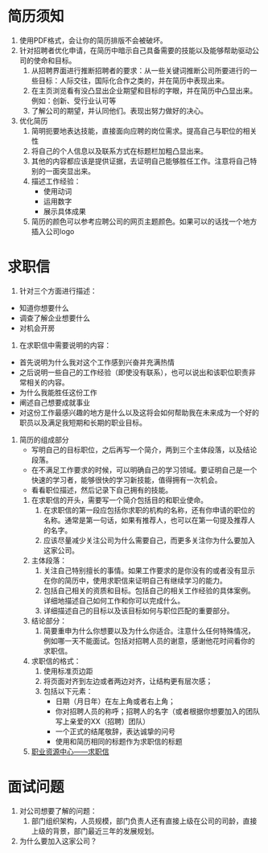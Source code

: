 # 简历须知
1. 使用PDF格式，会让你的简历排版不会被破坏。
1. 针对招聘者优化申请，在简历中暗示自己具备需要的技能以及能够帮助驱动公司的使命和目标。
    1. 从招聘界面进行推断招聘者的要求：从一些关键词推断公司所要进行的一些目标：人际交往，国际化合作之类的，并在简历中表现出来。
    1. 在主页浏览看有没凸显出企业期望和目标的字眼，并在简历中凸显出来。例如：创新、受行业认可等
    1. 了解公司的期望，并认同他们。表现出努力做好的决心。
1. 优化简历
    1. 简明扼要地表达技能，直接面向应聘的岗位需求。提高自己与职位的相关性
    1. 将自己的个人信息以及联系方式在标题栏加粗凸显出来。
    1. 其他的内容都应该是提供证据，去证明自己能够胜任工作。注意将自己特别的一面突显出来。
    1. 描述工作经验：
        - 使用动词
        - 运用数字
        - 展示具体成果
    1. 简历的颜色可以参考应聘公司的网页主题颜色。如果可以的话找一个地方插入公司logo
# 求职信
1. 针对三个方面进行描述：
  - 知道你想要什么
  - 调查了解企业想要什么
  - 对机会开房
1. 在求职信中需要说明的内容：
  - 首先说明为什么我对这个工作感到兴奋并充满热情
  - 之后说明一些自己的工作经验（即使没有联系），也可以说出和该职位职责非常相关的内容。
  - 为什么我能胜任这份工作
  - 阐述自己想要成就事业
  - 对这份工作最感兴趣的地方是什么以及这将会如何帮助我在未来成为一个好的职员以及满足我短期和长期的职业目标。
1. 简历的组成部分
    - 写明自己的目标职位，之后再写一个简介，两到三个主体段落，以及结论段落。
    - 在不满足工作要求的时候，可以明确自己的学习领域。要证明自己是一个快速的学习者，能够很快的学习新技能，值得拥有一次机会。
    - 看看职位描述，然后记录下自己拥有的技能。
    1. 在求职信的开头，需要写一个简介包括目的和职业使命。
        1. 在求职信的第一段应包括你求职的机构的名称，还有你申请的职位的名称。通常是第一句话，如果有推荐人，也可以在第一句提及推荐人的名字。
        1. 应该尽量减少关注公司为什么需要自己，而更多关注你为什么要加入这家公司。
    1. 主体段落：
        1. 关注自己特别擅长的事情。如果工作要求的是你没有的或者没有显示在你的简历中，使用求职信来证明自己有继续学习的能力。
        1. 包括自己相关的资质和目标。包括自己的相关工作经验的具体案例。详细地描述自己如何工作和你可以完成什么。
        1. 详细描述自己的目标以及该目标如何与职位匹配的重要部分。
    1. 结论部分：
        1. 简要重申为什么你想要以及为什么你适合。注意什么任何特殊情况，例如哪一天不能面试。包括对招聘人员的谢意，感谢他花时间看你的求职信。
    1. 求职信的格式：
        1. 使用标准页边距
        1. 将页面对齐到左边或者两边对齐，让结构更有层次感；
        1. 包括以下元素：
            - 日期（月日年）在左上角或者右上角；
            - 你对招聘人员的称呼；招聘人的名字（或者根据你想要加入的团队写上亲爱的XX（招聘）团队）
            - 一个正式的结尾敬辞，表达诚挚的问号
            - 使用和简历相同的标题作为求职信的标题
    1. [职业资源中心——求职信](https://career-resource-center.udacity.com/cover-letters)

# 面试问题
1. 对公司想要了解的问题：
    1. 部门组织架构，人员规模，部门负责人还有直接上级在公司的司龄，直接上级的背景，部门最近三年的发展规划。
1. 为什么要加入这家公司？
